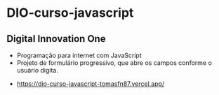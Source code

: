 # DIO-curso-javascript
Digital Innovation One
----------------------
- Programação para internet com JavaScript
- Projeto de formulário progressivo, que abre os campos conforme o usuário digita.
* https://dio-curso-javascript-tomasfn87.vercel.app/
